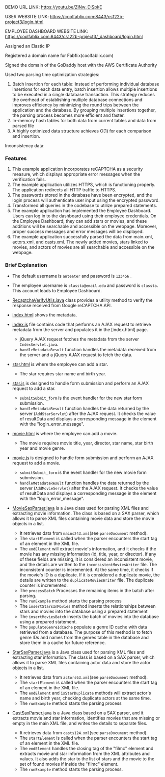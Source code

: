 
DEMO URL LINK: https://youtu.be/ZiNw_DlSpkE

USER WEBSITE LINK: https://coolfablix.com:8443/cs122b-project3/login.html

EMPLOYEE DASHBOARD WEBSITE LINK: https://coolfablix.com:8443/cs122b-project3/_dashboard/login.html

Assigned an Elastic IP

Registered a domain name for Fabflix(coolfablix.com)

Signed the domain of the GoDaddy host with the AWS Certificate Authority

Used two parsing time optimization strategies:
1. Batch Insertion for each table: Instead of performing individual database insertions for each data entry, batch insertion allows multiple insertions to be executed in a single database transaction. This strategy reduces the overhead of establishing multiple database connections and improves efficiency by minimizing the round trips between the application and the database. By grouping multiple insertions together, the parsing process becomes more efficient and faster.
2. In-memory hash tables for both data from current tables and data from parsed file
3. A highly optimized data structure achieves O(1) for each comparison and insertion.

Inconsistency data:


### Features
1. This example application incorporates reCAPTCHA as a security measure, which displays appropriate error messages when the verification fails.
2. The example application utilizes HTTPS, which is functioning properly. The application redirects all HTTP traffic to HTTPS.
3. The passwords stored in the database have been encrypted, and the login process will authenticate user input using the encrypted password.
4. Transformed all queries in the codebase to utilize prepared statements.
5. The example application has implemented the Employee Dashboard. Users can log in to the dashboard using their employee credentials. On the Employee Dashboard, they can add stars or movies, and these additions will be searchable and accessible on the webpage. Moreover, proper success messages and error messages will be displayed.
6. The example application successfully parsed the data from main.xml, actors.xml, and casts.xml. The newly added movies, stars linked to movies, and actors of movies are all searchable and accessible on the webpage.


### Brief Explanation

- The default username is `anteater` and password is `123456` .

- The employee username is `classta@email.edu` and password is `classta`. This account leads to Employee Dashboard.


- [RecaptchaVerifyUtils.java](src/RecaptchaVerifyUtils.java) class provides a utility method to verify the response received from Google reCAPTCHA API.


- [index.html](WebContent/_dashboard/index.html) shows the metadata.


- [index.js](WebContent/_dashboard/index.js) file contains code that performs an AJAX request to retrieve metadata from the server and populates it in the [index.html] page.
   - jQuery AJAX request fetches the metadata from the server `IndexServlet.java`.
   - `handleMetadataResult` function handles the metadata received from the server and a jQuery AJAX request to fetch the data.


- [star.html](WebContent/_dashboard/star.html) is where the employee can add a star.
   - The star requires star name and birth year.


- [star.js](WebContent/_dashboard/star.js) is designed to handle form submission and perform an AJAX request to add a star.
   - `submitSubmit_form` is the event handler for the new star form submission.
   - `handleMetadataResult` function handles the data returned by the server (`AddStarServlet`) after the AJAX request. It checks the value of resultData and displays a corresponding message in the element with the "login_error_message".


- [movie.html](WebContent/_dashboard/movie.html) is where the employee can add a movie.
   - The movie requires movie title, year, director, star name, star birth year and movie genre.


- [movie.js](WebContent/_dashboard/movie.js) is designed to handle form submission and perform an AJAX request to add a movie.
   - `submitSubmit_form` is the event handler for the new movie form submission.
   - `handleMetadataResult` function handles the data returned by the server (`AddMovieServlet`) after the AJAX request. It checks the value of resultData and displays a corresponding message in the element with the "login_error_message".


- [MovieSaxParser.java](main/java/MovieSaxParser.java) is a Java class used for parsing XML files and extracting movie information. The class is based on a SAX parser, which allows it to parse XML files containing movie data and store the movie objects in a list.
   - It retrieves data from `mains243.xml`(see `parseDocument` method).
   - The `startElement` is called when the parser encounters the start tag of an element in the XML file.
   - The `endElement` will extract movie's information, and it checks if the movie has any missing information (id, title, year, or director). If any of these fields are missing, it is considered an inconsistent movie, and the details are written to the `inconsistentMoviesWriter` file. The inconsistent counter is incremented. At the same time, it checks if the movie's ID is a duplicate. If it is considered a duplicate movie, the details are written to the `duplicateMoviesWriter` file. The duplicate counter is incremented.
   - The `processBatch` Processes the remaining items in the batch after parsing.
   - The `runExample` method starts the parsing process
   - The `insertStarsInMovies` method inserts the relationships between stars and movies into the database using a prepared statement
   - The `insertMoviesBatch` inserts the batch of movies into the database using a prepared statement.
   - The `populateGenreIdCache` populate a genre ID cache with data retrieved from a database. The purpose of this method is to fetch genre IDs and names from the genres table in the database and store them in a cache for future reference.


- [StarSaxParser.java](main/java/StarSaxParser.java) is a Java class used for parsing XML files and extracting star information. The class is based on a SAX parser, which allows it to parse XML files containing actor data and store the actor objects in a list.
   - It retrieves data from `actors63.xml`(see `parseDocument` method).
   - The `startElement` is called when the parser encounters the start tag of an element in the XML file.
   - The `endElement` and `isStarDuplicate` methods will extract actor's name and birth year, checking duplicate actors at the same time.
   - The `runExample` method starts the parsing process


- [CastSaxParser.java](main/java/CastSaxParser.java) is a Java class based on a SAX parser, and it extracts movie and star information, identifies movies that are missing or empty in the main XML file, and writes the details to separate files.
   - It retrieves data from `casts124.xml`(see `parseDocument` method).
   - The `startElement` is called when the parser encounters the start tag of an element in the XML file.
   - The `endElement` handles the closing tag of the "filmc" element and extracts movie and star information from the XML attributes and values. It also adds the star to the list of stars and the movie to the set of found movies if inside the "filmc" element.
   - The `runExample` method starts the parsing process.
